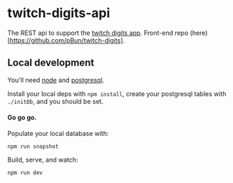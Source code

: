 # twitch-digits-api

The REST api to support the [twitch digits app](http://digits2.twitch.pub/). Front-end repo (here)[https://github.com/pBun/twitch-digits].

## Local development

You'll need [node](http://nodejs.org/download/) and [postgresql](https://www.postgresql.org/download/).

Install your local deps with `npm install`, create your postgresql tables with `./initDb`, and you should be set.

#### Go go go.

Populate your local database with:
```
npm run snapshot
```

Build, serve, and watch:
```
npm run dev
```
